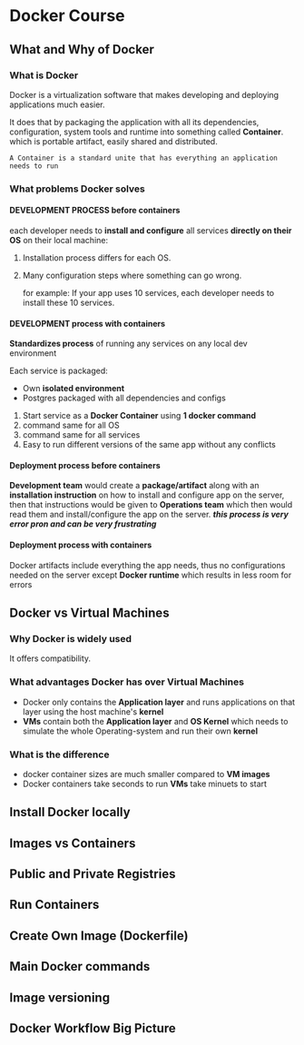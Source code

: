 # Docker Course

## What and Why of Docker

### What is Docker

Docker is a virtualization software that makes developing and deploying applications much easier.

It does that by packaging the application with all its dependencies, configuration, system tools and runtime into something called **Container**. which is portable artifact, easily shared and distributed.

`A Container is a standard unite that has everything an application needs to run`

### What problems Docker solves

#### DEVELOPMENT PROCESS **before containers**

each developer needs to **install and configure** all services **directly on their OS** on their local machine:

1. Installation process differs for each OS.
2. Many configuration steps where something can go wrong.

   for example:
   If your app uses 10 services, each developer needs to install these 10 services.

#### DEVELOPMENT process **with containers**

**Standardizes process** of running any services on any local dev environment

Each service is packaged:

- Own **isolated environment**
- Postgres packaged with all dependencies and configs

1. Start service as a **Docker Container** using **1 docker command**
2. command same for all OS
3. command same for all services
4. Easy to run different versions of the same app without any conflicts

#### Deployment process **before containers**

**Development team** would create a **package/artifact** along with an **installation instruction** on how to install and configure app on the server, then that instructions would be given to **Operations team**
which then would read them and install/configure the app on the server.
**_this process is very error pron and can be very frustrating_**

#### Deployment process **with containers**

Docker artifacts include everything the app needs, thus no configurations needed on the server except **Docker runtime** which results in less room for errors

## Docker vs Virtual Machines

### Why Docker is widely used

It offers compatibility.

### What advantages **Docker** has over **Virtual Machines**

- Docker only contains the **Application layer** and runs applications on that layer using the host machine's **kernel**
- **VMs** contain both the **Application layer** and **OS Kernel** which needs to simulate the whole Operating-system and run their own **kernel**

### What is the difference

- docker container sizes are much smaller compared to **VM images**
- Docker containers take seconds to run **VMs** take minuets to start

## Install Docker locally

## Images vs Containers

## Public and Private Registries

## Run Containers

## Create Own Image (Dockerfile)

## Main Docker commands

## Image versioning

## Docker Workflow Big Picture
